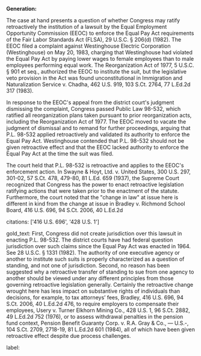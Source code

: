 **Generation:**

 <answer>

The case at hand presents a question of whether Congress may ratify retroactively the institution of a lawsuit by the Equal Employment Opportunity Commission (EEOC) to enforce the Equal Pay Act requirements of the Fair Labor Standards Act (FLSA), 29 U.S.C. § 206(d) (1982). The EEOC filed a complaint against Westinghouse Electric Corporation (Westinghouse) on May 20, 1983, charging that Westinghouse had violated the Equal Pay Act by paying lower wages to female employees than to male employees performing equal work. The Reorganization Act of 1977, 5 U.S.C. § 901 et seq., authorized the EEOC to institute the suit, but the legislative veto provision in the Act was found unconstitutional in Immigration and Naturalization Service v. Chadha, 462 U.S. 919, 103 S.Ct. 2764, 77 L.Ed.2d 317 (1983).

In response to the EEOC's appeal from the district court's judgment dismissing the complaint, Congress passed Public Law 98-532, which ratified all reorganization plans taken pursuant to prior reorganization acts, including the Reorganization Act of 1977. The EEOC moved to vacate the judgment of dismissal and to remand for further proceedings, arguing that P.L. 98-532 applied retroactively and validated its authority to enforce the Equal Pay Act. Westinghouse contended that P.L. 98-532 should not be given retroactive effect and that the EEOC lacked authority to enforce the Equal Pay Act at the time the suit was filed.

The court held that P.L. 98-532 is retroactive and applies to the EEOC's enforcement action. In Swayne & Hoyt, Ltd. v. United States, 300 U.S. 297, 301-02, 57 S.Ct. 478, 479-80, 81 L.Ed. 659 (1937), the Supreme Court recognized that Congress has the power to enact retroactive legislation ratifying actions that were taken prior to the enactment of the statute. Furthermore, the court noted that the "change in law" at issue here is different in kind from the change at issue in Bradley v. Richmond School Board, 416 U.S. 696, 94 S.Ct. 2006, 40 L.Ed.2d 

citations: ['416 U.S. 696', '428 U.S. 1']

gold_text: First, Congress did not create jurisdiction over this lawsuit in enacting P.L. 98-532. The district courts have had federal question jurisdiction over such claims since the Equal Pay Act was enacted in 1964. See 28 U.S.C. § 1331 (1982). The authority of one executive agency or another to institute such suits is properly characterized as a question of standing, and not one of jurisdiction. Second, no reason has been suggested why a retroactive transfer of standing to sue from one agency to another should be viewed under any different principles from those governing retroactive legislation generally. Certainly the retroactive change wrought here has less impact on substantive rights of individuals than decisions, for example, to tax attorneys’ fees, Bradley, 416 U.S. 696, 94 S.Ct. 2006, 40 L.Ed.2d 476, to require employers to compensate their employees, Usery v. Turner Elkhorn Mining Co., 428 U.S. 1, 96 S.Ct. 2882, 49 L.Ed.2d 752 (1976), or to assess withdrawal penalties in the pension fund context, Pension Benefit Guaranty Corp. v. R.A. Gray & Co., — U.S.-, 104 S.Ct. 2709, 2718-19, 81 L.Ed.2d 601 (1984), all of which have been given retroactive effect despite due process challenges.

label: 